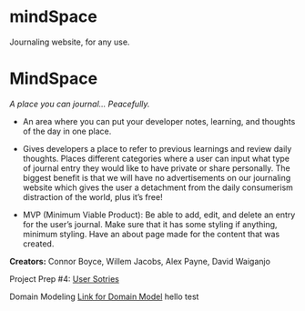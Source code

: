# mindSpace
Journaling website, for any use. 

# MindSpace
*A place you can journal… Peacefully.*

- An area where you can put your developer notes, learning, and thoughts of the day in one place. 

- Gives developers a place to refer to previous learnings and review daily thoughts. Places different categories where a user can input what type of journal entry they would like to have private or share personally. The biggest benefit is that we will have no advertisements on our journaling website which gives the user a detachment from the daily consumerism distraction of the world, plus it’s free!

- MVP (Minimum Viable Product): Be able to add, edit, and delete an entry for the user’s journal. Make sure that it has some styling if anything, minimum styling. Have an about page made for the content that was created. 

**Creators:**
Connor Boyce, Willem Jacobs, Alex Payne, David Waiganjo

Project Prep #4:
[User Sotries](https://docs.google.com/document/d/12WgVk5jdTMW7lnwsdDd4-5J7oNBglc0ReG8hjAPpAeI/edit?usp=sharing)

Domain Modeling
[Link for Domain Model](https://app.diagrams.net/?src=about#G1VEQq2yUZCTVvXpZ0Fxf_2_0f84wufsNz)
hello test
